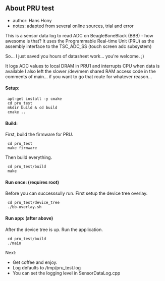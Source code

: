 ## About PRU test
* author: Hans Hony
* notes: adapted from several online sources, trial and error

This is a sensor data log to read ADC on BeagleBoneBlack (BBB) - how awesome is that?
It uses the Programmable Real-time Unit (PRU) as the assembly interface to the TSC_ADC_SS (touch screen adc subsystem)

So... I just saved you hours of datasheet work... you're welcome. ;)

It logs ADC values to local DRAM in PRU1 and interrupts CPU when data is available
I also left the slower /dev/mem shared RAM access code in the comments of main... if you want to go that route for whatever reason...

#### Setup:

     apt-get install -y cmake
     cd pru_test
     mkdir build & cd build
     cmake ..

#### Build:

First, build the firmware for PRU.

     cd pru_test
     make firmware

Then build everything.

     cd pru_test/build
     make

#### Run once: (requires root)

Before you can successsully run. First setup the device tree overlay.

     cd pru_test/device_tree
     ./bb-overlay.sh

#### Run app: (after above)

After the device tree is up. Run the application.

     cd pru_test/build
     ./main


Next: 

* Get coffee and enjoy.
* Log defaults to /tmp/pru_test.log
* You can set the logging level in SensorDataLog.cpp
